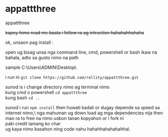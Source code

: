 # appattthree
appattthree

~~kapoy himo read me basta i follow ra ag intruction hahahahhahaha~~

ok, unsaon pag install :

open ug bisag unsa nga command line, cmd, powershell or bash ikaw na bahala, adto sa gusto nimo na path

sample C:\Users\ADMIN\Desktop\

i run ni ```git clone https://github.com/rellity/appattthree.git```

sunod is i change directory nimo ag terminal nimo 
\
kung cmd o powershell ```cd appattthree```\
kung bash ```cd ..```

sunod i run ```npm install```
then huwati kadali or dugay depende sa speed sa internet nimo,\ nga mahuman ug down load ag mga dependencies nija
then mao ra to free na nimo usbon tanan kopyahon or i fork ni\
paki credit lamang ko char\
ug kaya nimo basahon ning code nahu hahahhahahahahha\





